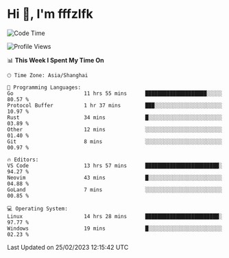 # Hi 👋, I'm fffzlfk

<!--START_SECTION:waka-->
![Code Time](http://img.shields.io/badge/Code%20Time-55%20hrs%202%20mins-blue)

![Profile Views](http://img.shields.io/badge/Profile%20Views-7-blue)

📊 **This Week I Spent My Time On** 

```text
🕑︎ Time Zone: Asia/Shanghai

💬 Programming Languages: 
Go                       11 hrs 55 mins      ████████████████████░░░░░   80.57 % 
Protocol Buffer          1 hr 37 mins        ███░░░░░░░░░░░░░░░░░░░░░░   10.97 % 
Rust                     34 mins             █░░░░░░░░░░░░░░░░░░░░░░░░   03.89 % 
Other                    12 mins             ░░░░░░░░░░░░░░░░░░░░░░░░░   01.40 % 
Git                      8 mins              ░░░░░░░░░░░░░░░░░░░░░░░░░   00.97 % 

🔥 Editors: 
VS Code                  13 hrs 57 mins      ████████████████████████░   94.27 % 
Neovim                   43 mins             █░░░░░░░░░░░░░░░░░░░░░░░░   04.88 % 
GoLand                   7 mins              ░░░░░░░░░░░░░░░░░░░░░░░░░   00.85 % 

💻 Operating System: 
Linux                    14 hrs 28 mins      ████████████████████████░   97.77 % 
Windows                  19 mins             █░░░░░░░░░░░░░░░░░░░░░░░░   02.23 % 
```


 Last Updated on 25/02/2023 12:15:42 UTC
<!--END_SECTION:waka-->
